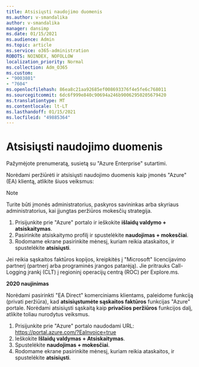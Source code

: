 ```yaml
---
title: Atsisiųsti naudojimo duomenis
ms.author: v-smandalika
author: v-smandalika
manager: dansimp
ms.date: 01/15/2021
ms.audience: Admin
ms.topic: article
ms.service: o365-administration
ROBOTS: NOINDEX, NOFOLLOW
localization_priority: Normal
ms.collection: Adm_O365
ms.custom:
- "9003801"
- "7604"
ms.openlocfilehash: 86ea8c21aa92685ef008693376f4e5fe6c768011
ms.sourcegitcommit: 6dc6f999e840c90694a246b90062950205679420
ms.translationtype: MT
ms.contentlocale: lt-LT
ms.lasthandoff: 01/15/2021
ms.locfileid: "49885364"
---
```

# <a name="download-usage-data"></a>Atsisiųsti naudojimo duomenis

Pažymėjote prenumeratą, susietą su "Azure Enterprise" sutartimi.

Norėdami peržiūrėti ir atsisiųsti naudojimo duomenis kaip įmonės "Azure" (EA) klientą, atlikite šiuos veiksmus:

> [!NOTE]
> Turite būti įmonės administratorius, paskyros savininkas arba skyriaus administratorius, kai įjungtas peržiūros mokesčių strategija. 

1. Prisijunkite prie "Azure" portalo ir ieškokite **išlaidų valdymo + atsiskaitymas**.
2. Pasirinkite atsiskaitymo profilį ir spustelėkite **naudojimas + mokesčiai**.
3. Rodomame ekrane pasirinkite mėnesį, kuriam reikia ataskaitos, ir spustelėkite **atsisiųsti**.

Jei reikia sąskaitos faktūros kopijos, kreipkitės į "Microsoft" licencijavimo partnerį (partnerį arba programinės įrangos patarėją). Jie pritrauks Call-Logging įrankį (CLT) į regioninį operacijų centrą (ROC) per Explore.ms.

**2020 naujinimas**

Norėdami pasirinkti "EA Direct" komerciniams klientams, paleidome funkciją (privati peržiūra), kad **atsisiųstumėte sąskaitos faktūros** funkcijas "Azure" portale. Norėdami atsisiųsti sąskaitą kaip **privačios peržiūros** funkcijos dalį, atlikite toliau nurodytus veiksmus.

1. Prisijunkite prie "Azure" portalo naudodami URL: https://portal.azure.com/?EaInvoice=true 
2. Ieškokite **Išlaidų valdymas + Atsiskaitymas**. 
3. Spustelėkite **naudojimas + mokesčiai**. 
4. Rodomame ekrane pasirinkite mėnesį, kuriam reikia ataskaitos, ir spustelėkite **atsisiųsti**.